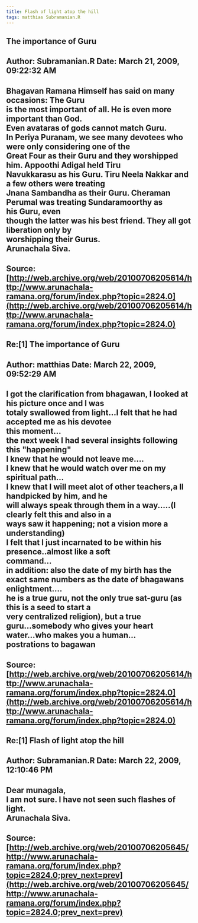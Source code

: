 ```yaml
--- 
title: Flash of light atop the hill   
tags: matthias Subramanian.R  
---  
```

## The importance of Guru  
Author: Subramanian.R       Date: March 21, 2009, 09:22:32 AM  
---  
Bhagavan Ramana Himself has said on many occasions: The Guru   
is the most important of all. He is even more important than God.   
Even avataras of gods cannot match Guru.   
In Periya Puranam, we see many devotees who were only considering one of the  
Great Four as their Guru and they worshipped him. Appoothi Adigal held Tiru  
Navukkarasu as his Guru. Tiru Neela Nakkar and a few others were treating  
Jnana Sambandha as their Guru. Cheraman Perumal was treating Sundaramoorthy as  
his Guru, even   
though the latter was his best friend. They all got liberation only by  
worshipping their Gurus.   
Arunachala Siva.
 ---  
Source:[http://web.archive.org/web/20100706205614/http://www.arunachala-ramana.org/forum/index.php?topic=2824.0](http://web.archive.org/web/20100706205614/http://www.arunachala-ramana.org/forum/index.php?topic=2824.0)   
---  

## Re:[1] The importance of Guru  
Author: matthias            Date: March 22, 2009, 09:52:29 AM  
---  
I got the clarification from bhagawan, I looked at his picture once and I was  
totaly swallowed from light...I felt that he had accepted me as his devotee  
this moment...   
the next week I had several insights following this "happening"   
I knew that he would not leave me....   
I knew that he would watch over me on my spiritual path...   
I knew that I will meet alot of other teachers,a ll handpicked by him, and he  
will always speak through them in a way.....(I clearly felt this and also in a  
ways saw it happening; not a vision more a understanding)   
I felt that I just incarnated to be within his presence..almost like a soft  
command...   
in addition: also the date of my birth has the exact same numbers as the date of bhagawans  
enlightment....   
he is a true guru, not the only true sat-guru (as this is a seed to start a  
very centralized religion), but a true guru...somebody who gives your heart  
water...who makes you a human...   
postrations to bagawan
 ---  
Source:[http://web.archive.org/web/20100706205614/http://www.arunachala-ramana.org/forum/index.php?topic=2824.0](http://web.archive.org/web/20100706205614/http://www.arunachala-ramana.org/forum/index.php?topic=2824.0)   
---  

## Re:[1] Flash of light atop the hill  
Author: Subramanian.R       Date: March 22, 2009, 12:10:46 PM  
---  
Dear munagala,   
I am not sure. I have not seen such flashes of light.   
Arunachala Siva.
 ---  
Source:[http://web.archive.org/web/20100706205645/http://www.arunachala-ramana.org/forum/index.php?topic=2824.0;prev_next=prev](http://web.archive.org/web/20100706205645/http://www.arunachala-ramana.org/forum/index.php?topic=2824.0;prev_next=prev)   
---  

